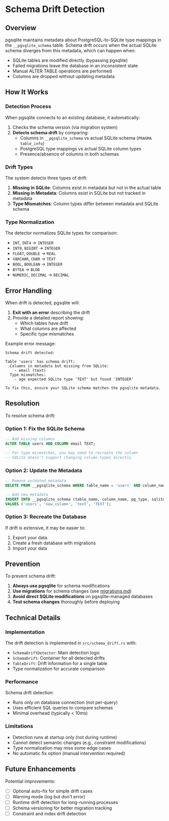 # Schema Drift Detection

## Overview

pgsqlite maintains metadata about PostgreSQL-to-SQLite type mappings in the `__pgsqlite_schema` table. Schema drift occurs when the actual SQLite schema diverges from this metadata, which can happen when:

- SQLite tables are modified directly (bypassing pgsqlite)
- Failed migrations leave the database in an inconsistent state
- Manual ALTER TABLE operations are performed
- Columns are dropped without updating metadata

## How It Works

### Detection Process

When pgsqlite connects to an existing database, it automatically:

1. Checks the schema version (via migration system)
2. **Detects schema drift** by comparing:
   - Columns in `__pgsqlite_schema` vs actual SQLite schema (`PRAGMA table_info`)
   - PostgreSQL type mappings vs actual SQLite column types
   - Presence/absence of columns in both schemas

### Drift Types

The system detects three types of drift:

1. **Missing in SQLite**: Columns exist in metadata but not in the actual table
2. **Missing in Metadata**: Columns exist in SQLite but not tracked in metadata
3. **Type Mismatches**: Column types differ between metadata and SQLite schema

### Type Normalization

The detector normalizes SQLite types for comparison:
- `INT`, `INT4` → `INTEGER`
- `INT8`, `BIGINT` → `INTEGER`
- `FLOAT`, `DOUBLE` → `REAL`
- `VARCHAR`, `CHAR` → `TEXT`
- `BOOL`, `BOOLEAN` → `INTEGER`
- `BYTEA` → `BLOB`
- `NUMERIC`, `DECIMAL` → `DECIMAL`

## Error Handling

When drift is detected, pgsqlite will:

1. **Exit with an error** describing the drift
2. Provide a detailed report showing:
   - Which tables have drift
   - What columns are affected
   - Specific type mismatches

Example error message:
```
Schema drift detected:

Table 'users' has schema drift:
  Columns in metadata but missing from SQLite:
    - email (text)
  Type mismatches:
    - age expected SQLite type 'TEXT' but found 'INTEGER'

To fix this, ensure your SQLite schema matches the pgsqlite metadata.
```

## Resolution

To resolve schema drift:

### Option 1: Fix the SQLite Schema
```sql
-- Add missing columns
ALTER TABLE users ADD COLUMN email TEXT;

-- For type mismatches, you may need to recreate the column
-- SQLite doesn't support changing column types directly
```

### Option 2: Update the Metadata
```sql
-- Remove outdated metadata
DELETE FROM __pgsqlite_schema WHERE table_name = 'users' AND column_name = 'old_column';

-- Add new metadata
INSERT INTO __pgsqlite_schema (table_name, column_name, pg_type, sqlite_type)
VALUES ('users', 'new_column', 'text', 'TEXT');
```

### Option 3: Recreate the Database
If drift is extensive, it may be easier to:
1. Export your data
2. Create a fresh database with migrations
3. Import your data

## Prevention

To prevent schema drift:

1. **Always use pgsqlite** for schema modifications
2. **Use migrations** for schema changes (see [migrations.md](migrations.md))
3. **Avoid direct SQLite modifications** on pgsqlite-managed databases
4. **Test schema changes** thoroughly before deploying

## Technical Details

### Implementation

The drift detection is implemented in `src/schema_drift.rs` with:
- `SchemaDriftDetector`: Main detection logic
- `SchemaDrift`: Container for all detected drifts
- `TableDrift`: Drift information for a single table
- Type normalization for accurate comparison

### Performance

Schema drift detection:
- Runs only on database connection (not per-query)
- Uses efficient SQL queries to compare schemas
- Minimal overhead (typically < 10ms)

### Limitations

- Detection runs at startup only (not during runtime)
- Cannot detect semantic changes (e.g., constraint modifications)
- Type normalization may miss some edge cases
- No automatic fix option (manual intervention required)

## Future Enhancements

Potential improvements:
- [ ] Optional auto-fix for simple drift cases
- [ ] Warning mode (log but don't error)
- [ ] Runtime drift detection for long-running processes
- [ ] Schema versioning for better migration tracking
- [ ] Constraint and index drift detection